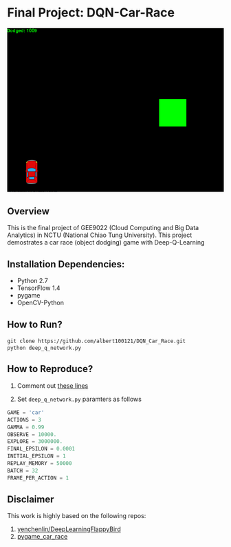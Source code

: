# Final Project: DQN-Car-Race

<img src="./imgs/Selection_133.png" width="600">

## Overview
This is the final project of GEE9022 (Cloud Computing and Big Data Analytics) in NCTU (National Chiao Tung University). This project demostrates a car race (object dodging) game with Deep-Q-Learning

## Installation Dependencies:
* Python 2.7
* TensorFlow 1.4
* pygame
* OpenCV-Python

## How to Run?
```
git clone https://github.com/albert100121/DQN_Car_Race.git
python deep_q_network.py
```

## How to Reproduce?
1. Comment out [these lines](https://github.com/albert100121/DQN_Car_Race/blob/master/deep_q_network.py#L27-L131)

2. Set `deep_q_network.py` paramters as follows
``` python
GAME = 'car'
ACTIONS = 3
GAMMA = 0.99
OBSERVE = 10000.
EXPLORE = 3000000.
FINAL_EPSILON = 0.0001
INITIAL_EPSILON = 1
REPLAY_MEMORY = 50000
BATCH = 32
FRAME_PER_ACTION = 1
```

## Disclaimer
This work is highly based on the following repos:

1. [yenchenlin/DeepLearningFlappyBird](https://github.com/yenchenlin/DeepLearningFlappyBird)
2. [pygame_car_race](https://github.com/naren-m/pygame_car_race)
